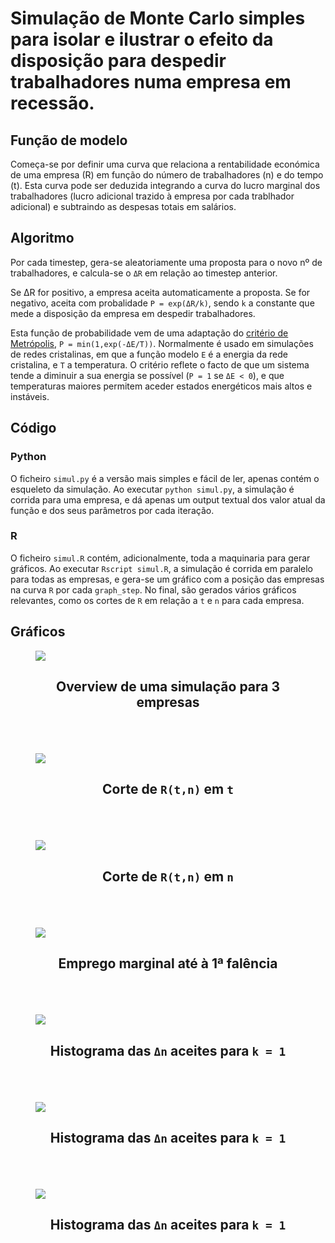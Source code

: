 # Simulação de Monte Carlo simples para isolar e ilustrar o efeito da disposição para despedir trabalhadores numa empresa em recessão.

## Função de modelo

Começa-se por definir uma curva que relaciona a rentabilidade económica de uma empresa (R) em função do número de trabalhadores (n) e do tempo (t). Esta curva pode ser deduzida integrando a curva do lucro marginal dos trabalhadores (lucro adicional trazido à empresa por cada trablhador adicional) e subtraindo as despesas totais em salários.

## Algoritmo

Por cada timestep, gera-se aleatoriamente uma proposta para o novo nº de trabalhadores, e calcula-se o `ΔR` em relação ao timestep anterior.

Se ΔR for positivo, a empresa aceita automaticamente a proposta. Se for negativo, aceita com probalidade `P = exp(ΔR/k)`, sendo `k` a constante que mede a disposição da empresa em despedir trabalhadores.

Esta função de probabilidade vem de uma adaptação do [critério de Metrópolis](http://csg.sph.umich.edu/abecasis/class/2006/615.19.pdf), `P = min(1,exp(-ΔE/T))`.
Normalmente é usado em simulações de redes cristalinas, em que a função modelo `E` é a energia da rede cristalina, e `T` a temperatura. O critério reflete o facto de que um sistema tende a diminuir a sua energia se possível (`P = 1` se `ΔE < 0`), e que temperaturas maiores permitem aceder estados energéticos mais altos e instáveis.

## Código

### Python
O ficheiro `simul.py` é a versão mais simples e fácil de ler, apenas contém o esqueleto da simulação.
Ao executar `python simul.py`, a simulação é corrida para uma empresa, e dá apenas um output textual dos valor atual da função e dos seus parâmetros por cada iteração.

### R
O ficheiro `simul.R` contém, adicionalmente, toda a maquinaria para gerar gráficos.
Ao executar `Rscript simul.R`, a simulação é corrida em paralelo para todas as empresas, e gera-se um gráfico com a posição das empresas na curva `R` por cada `graph_step`. No final, são gerados vários gráficos relevantes, como os cortes de `R` em relação a `t` e `n` para cada empresa.

## Gráficos
<figure>
<img src="evolução.gif">
<h2 align = "center"><b>Overview de uma simulação para 3 empresas</b></p>
</figure>
<br/>
<br/>

<figure>
<img src="trabalhadores.jpg">
<h2 align = "center"><b>Corte de <code>R(t,n)</code> em <code>t</code></b></p>
</figure>
<br/>
<br/>

<figure>
<img src="rentabilidade.jpg">
<h2 align = "center"><b>Corte de <code>R(t,n)</code> em <code>n</code></b></p>
</figure>
<br/>
<br/>

<figure>
<img src="emprego.jpg">
<h2 align = "center"><b>Emprego marginal até à 1ª falência</b></p>
</figure>
<br/>
<br/>

<figure>
<img src="fluxo_1.jpg">
<h2 align = "center"><b>Histograma das <code>Δn</code> aceites para <code>k = 1</code></b></p>
</figure>
<br/>
<br/>

<figure>
<img src="fluxo_2.jpg">
<h2 align = "center"><b>Histograma das <code>Δn</code> aceites para <code>k = 1</code></b></p>
</figure>
<br/>
<br/>

<figure>
<img src="fluxo_3.jpg">
<h2 align = "center"><b>Histograma das <code>Δn</code> aceites para <code>k = 1</code></b></p>
</figure>
<br/>
<br/>

